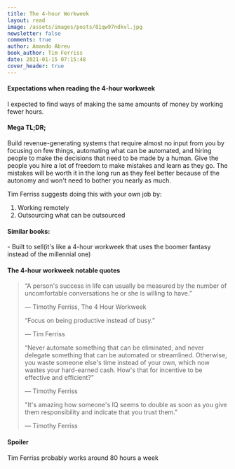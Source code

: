 ```yaml
---
title: The 4-hour Workweek
layout: read
image: /assets/images/posts/81qw97ndkvl.jpg
newsletter: false
comments: true
author: Amando Abreu
book_author: Tim Ferriss
date: 2021-01-15 07:15:48
cover_header: true
---
```

#### Expectations when reading the 4-hour workweek

I expected to find ways of making the same amounts of money by working fewer hours.

#### Mega TL;DR;

Build revenue-generating systems that require almost no input from you by focusing on few things, automating what can be automated, and hiring people to make the decisions that need to be made by a human. Give the people you hire a lot of freedom to make mistakes and learn as they go. The mistakes will be worth it in the long run as they feel better because of the autonomy and won't need to bother you nearly as much.

Tim Ferriss suggests doing this with your own job by:

1. Working remotely
2. Outsourcing what can be outsourced

#### Similar books:

\- Built to sell(it's like a 4-hour workweek that uses the boomer fantasy instead of the millennial one)

#### The 4-hour workweek notable quotes

> “A person's success in life can usually be measured by the number of uncomfortable conversations he or she is willing to have.”
>
>
> ― Timothy Ferriss, The 4 Hour Workweek
>
> “Focus on being productive instead of busy.”
>
>
> ― Tim Ferriss
>
> “Never automate something that can be eliminated, and never delegate something that can be automated or streamlined. Otherwise, you waste someone else's time instead of your own, which now wastes your hard-earned cash. How's that for incentive to be effective and efficient?”
>
>
> ― Timothy Ferriss
>
> "It's amazing how someone's IQ seems to double as soon as you give them responsibility and indicate that you trust them."
>
> ― Timothy Ferriss

#### Spoiler

Tim Ferriss probably works around 80 hours a week